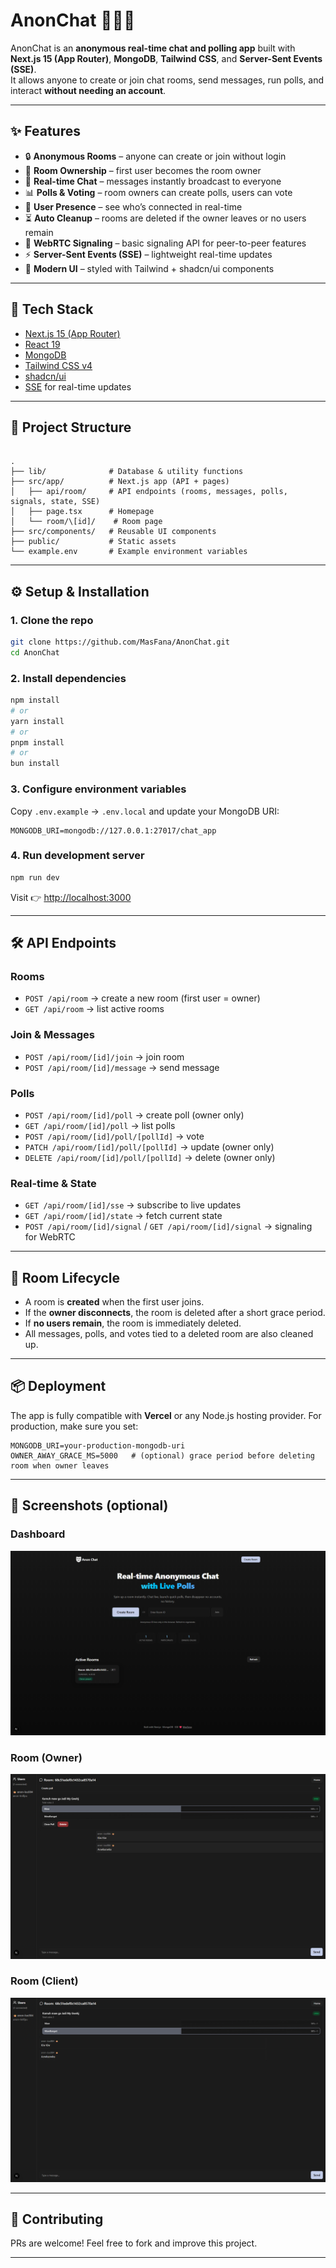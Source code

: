 # AnonChat 🕵️‍♂️💬

AnonChat is an **anonymous real-time chat and polling app** built with **Next.js 15 (App Router)**, **MongoDB**, **Tailwind CSS**, and **Server-Sent Events (SSE)**.  
It allows anyone to create or join chat rooms, send messages, run polls, and interact **without needing an account**.

---

## ✨ Features

- 🔒 **Anonymous Rooms** – anyone can create or join without login
- 👑 **Room Ownership** – first user becomes the room owner
- 💬 **Real-time Chat** – messages instantly broadcast to everyone
- 📊 **Polls & Voting** – room owners can create polls, users can vote
- 👥 **User Presence** – see who’s connected in real-time
- ⏳ **Auto Cleanup** – rooms are deleted if the owner leaves or no users remain
- 📡 **WebRTC Signaling** – basic signaling API for peer-to-peer features
- ⚡ **Server-Sent Events (SSE)** – lightweight real-time updates
- 🎨 **Modern UI** – styled with Tailwind + shadcn/ui components

---

## 🚀 Tech Stack

- [Next.js 15 (App Router)](https://nextjs.org/)
- [React 19](https://react.dev/)
- [MongoDB](https://www.mongodb.com/)
- [Tailwind CSS v4](https://tailwindcss.com/)
- [shadcn/ui](https://ui.shadcn.com/)
- [SSE](https://developer.mozilla.org/en-US/docs/Web/API/Server-sent_events) for real-time updates

---

## 📂 Project Structure

```

.
├── lib/              # Database & utility functions
├── src/app/          # Next.js app (API + pages)
│   ├── api/room/     # API endpoints (rooms, messages, polls, signals, state, SSE)
│   ├── page.tsx      # Homepage
│   └── room/\[id]/    # Room page
├── src/components/   # Reusable UI components
├── public/           # Static assets
└── example.env       # Example environment variables

````

---

## ⚙️ Setup & Installation

### 1. Clone the repo
```bash
git clone https://github.com/MasFana/AnonChat.git
cd AnonChat
````

### 2. Install dependencies

```bash
npm install
# or
yarn install
# or
pnpm install
# or
bun install
```

### 3. Configure environment variables

Copy `.env.example` → `.env.local` and update your MongoDB URI:

```
MONGODB_URI=mongodb://127.0.0.1:27017/chat_app
```

### 4. Run development server

```bash
npm run dev
```

Visit 👉 [http://localhost:3000](http://localhost:3000)

---

## 🛠 API Endpoints

### Rooms

* `POST /api/room` → create a new room (first user = owner)
* `GET /api/room` → list active rooms

### Join & Messages

* `POST /api/room/[id]/join` → join room
* `POST /api/room/[id]/message` → send message

### Polls

* `POST /api/room/[id]/poll` → create poll (owner only)
* `GET /api/room/[id]/poll` → list polls
* `POST /api/room/[id]/poll/[pollId]` → vote
* `PATCH /api/room/[id]/poll/[pollId]` → update (owner only)
* `DELETE /api/room/[id]/poll/[pollId]` → delete (owner only)

### Real-time & State

* `GET /api/room/[id]/sse` → subscribe to live updates
* `GET /api/room/[id]/state` → fetch current state
* `POST /api/room/[id]/signal` / `GET /api/room/[id]/signal` → signaling for WebRTC

---

## 🧹 Room Lifecycle

* A room is **created** when the first user joins.
* If the **owner disconnects**, the room is deleted after a short grace period.
* If **no users remain**, the room is immediately deleted.
* All messages, polls, and votes tied to a deleted room are also cleaned up.

---

## 📦 Deployment

The app is fully compatible with **Vercel** or any Node.js hosting provider.
For production, make sure you set:

```
MONGODB_URI=your-production-mongodb-uri
OWNER_AWAY_GRACE_MS=5000   # (optional) grace period before deleting room when owner leaves
```

---

## 📸 Screenshots (optional)

### Dashboard
![AnonChat Dashboard showing room creation and list of active rooms](./homepage.png)

### Room (Owner)
![Room view as owner with poll creation controls and participant list](./owner.png)

### Room (Client)
![Participant view with live messages, active poll, and presence indicators](./client.png)

---

## 🤝 Contributing

PRs are welcome! Feel free to fork and improve this project.

---
